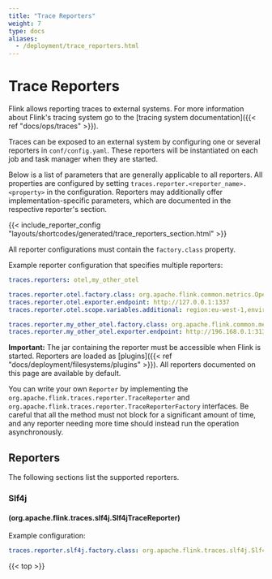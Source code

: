 ```yaml
---
title: "Trace Reporters"
weight: 7
type: docs
aliases:
  - /deployment/trace_reporters.html
---
```

<!--
Licensed to the Apache Software Foundation (ASF) under one
or more contributor license agreements.  See the NOTICE file
distributed with this work for additional information
regarding copyright ownership.  The ASF licenses this file
to you under the Apache License, Version 2.0 (the
"License"); you may not use this file except in compliance
with the License.  You may obtain a copy of the License at

  http://www.apache.org/licenses/LICENSE-2.0

Unless required by applicable law or agreed to in writing,
software distributed under the License is distributed on an
"AS IS" BASIS, WITHOUT WARRANTIES OR CONDITIONS OF ANY
KIND, either express or implied.  See the License for the
specific language governing permissions and limitations
under the License.
-->

# Trace Reporters

Flink allows reporting traces to external systems.
For more information about Flink's tracing system go to the [tracing system documentation]({{< ref "docs/ops/traces" >}}).

Traces can be exposed to an external system by configuring one or several reporters in `conf/config.yaml`. These
reporters will be instantiated on each job and task manager when they are started.

Below is a list of parameters that are generally applicable to all reporters.
All properties are configured by setting `traces.reporter.<reporter_name>.<property>` in the configuration.
Reporters may additionally offer implementation-specific parameters, which are documented in the respective reporter's section. 

{{< include_reporter_config "layouts/shortcodes/generated/trace_reporters_section.html" >}}

All reporter configurations must contain the `factory.class` property.

Example reporter configuration that specifies multiple reporters:

```yaml
traces.reporters: otel,my_other_otel

traces.reporter.otel.factory.class: org.apache.flink.common.metrics.OpenTelemetryTraceReporterFactory
traces.reporter.otel.exporter.endpoint: http://127.0.0.1:1337
traces.reporter.otel.scope.variables.additional: region:eu-west-1,environment:local-pnowojski-test,flink_runtime:1.17.1

traces.reporter.my_other_otel.factory.class: org.apache.flink.common.metrics.OpenTelemetryTraceReporterFactory
traces.reporter.my_other_otel.exporter.endpoint: http://196.168.0.1:31337
```

**Important:** The jar containing the reporter must be accessible when Flink is started.
 Reporters are loaded as [plugins]({{< ref "docs/deployment/filesystems/plugins" >}}).
 All reporters documented on this page are available by default.

You can write your own `Reporter` by implementing the `org.apache.flink.traces.reporter.TraceReporter` and `org.apache.flink.traces.reporter.TraceReporterFactory` interfaces.
Be careful that all the method must not block for a significant amount of time, and any reporter needing more time should instead run the operation asynchronously.

## Reporters

The following sections list the supported reporters.

### Slf4j
#### (org.apache.flink.traces.slf4j.Slf4jTraceReporter)

Example configuration:

```yaml
traces.reporter.slf4j.factory.class: org.apache.flink.traces.slf4j.Slf4jTraceReporterFactory
```
{{< top >}}
